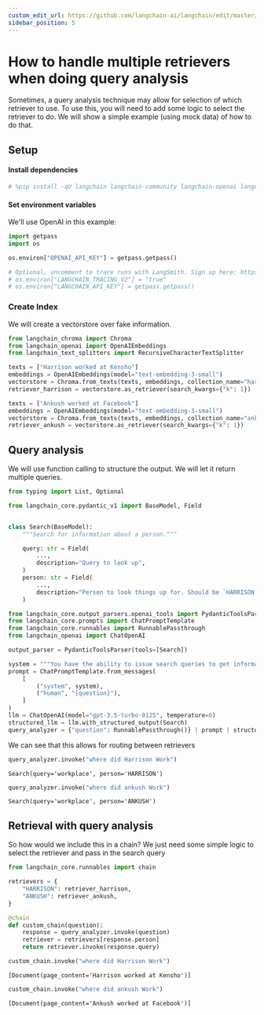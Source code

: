 ```yaml
---
custom_edit_url: https://github.com/langchain-ai/langchain/edit/master/docs/docs/how_to/query_multiple_retrievers.ipynb
sidebar_position: 5
---
```

# How to handle multiple retrievers when doing query analysis

Sometimes, a query analysis technique may allow for selection of which retriever to use. To use this, you will need to add some logic to select the retriever to do. We will show a simple example (using mock data) of how to do that.

## Setup
#### Install dependencies


```python
# %pip install -qU langchain langchain-community langchain-openai langchain-chroma
```

#### Set environment variables

We'll use OpenAI in this example:


```python
import getpass
import os

os.environ["OPENAI_API_KEY"] = getpass.getpass()

# Optional, uncomment to trace runs with LangSmith. Sign up here: https://smith.langchain.com.
# os.environ["LANGCHAIN_TRACING_V2"] = "true"
# os.environ["LANGCHAIN_API_KEY"] = getpass.getpass()
```

### Create Index

We will create a vectorstore over fake information.


```python
from langchain_chroma import Chroma
from langchain_openai import OpenAIEmbeddings
from langchain_text_splitters import RecursiveCharacterTextSplitter

texts = ["Harrison worked at Kensho"]
embeddings = OpenAIEmbeddings(model="text-embedding-3-small")
vectorstore = Chroma.from_texts(texts, embeddings, collection_name="harrison")
retriever_harrison = vectorstore.as_retriever(search_kwargs={"k": 1})

texts = ["Ankush worked at Facebook"]
embeddings = OpenAIEmbeddings(model="text-embedding-3-small")
vectorstore = Chroma.from_texts(texts, embeddings, collection_name="ankush")
retriever_ankush = vectorstore.as_retriever(search_kwargs={"k": 1})
```

## Query analysis

We will use function calling to structure the output. We will let it return multiple queries.


```python
from typing import List, Optional

from langchain_core.pydantic_v1 import BaseModel, Field


class Search(BaseModel):
    """Search for information about a person."""

    query: str = Field(
        ...,
        description="Query to look up",
    )
    person: str = Field(
        ...,
        description="Person to look things up for. Should be `HARRISON` or `ANKUSH`.",
    )
```


```python
from langchain_core.output_parsers.openai_tools import PydanticToolsParser
from langchain_core.prompts import ChatPromptTemplate
from langchain_core.runnables import RunnablePassthrough
from langchain_openai import ChatOpenAI

output_parser = PydanticToolsParser(tools=[Search])

system = """You have the ability to issue search queries to get information to help answer user information."""
prompt = ChatPromptTemplate.from_messages(
    [
        ("system", system),
        ("human", "{question}"),
    ]
)
llm = ChatOpenAI(model="gpt-3.5-turbo-0125", temperature=0)
structured_llm = llm.with_structured_output(Search)
query_analyzer = {"question": RunnablePassthrough()} | prompt | structured_llm
```

We can see that this allows for routing between retrievers


```python
query_analyzer.invoke("where did Harrison Work")
```



```output
Search(query='workplace', person='HARRISON')
```



```python
query_analyzer.invoke("where did ankush Work")
```



```output
Search(query='workplace', person='ANKUSH')
```


## Retrieval with query analysis

So how would we include this in a chain? We just need some simple logic to select the retriever and pass in the search query


```python
from langchain_core.runnables import chain
```


```python
retrievers = {
    "HARRISON": retriever_harrison,
    "ANKUSH": retriever_ankush,
}
```


```python
@chain
def custom_chain(question):
    response = query_analyzer.invoke(question)
    retriever = retrievers[response.person]
    return retriever.invoke(response.query)
```


```python
custom_chain.invoke("where did Harrison Work")
```



```output
[Document(page_content='Harrison worked at Kensho')]
```



```python
custom_chain.invoke("where did ankush Work")
```



```output
[Document(page_content='Ankush worked at Facebook')]
```

